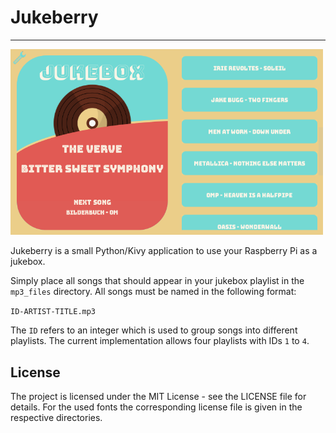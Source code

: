 # Jukeberry
---------------------------
<img src="img/sample/Main.png" alt="Jukeberry-MainMenu" width="500"/>

Jukeberry is a small Python/Kivy application to use your Raspberry Pi as a jukebox.

Simply place all songs that should appear in your jukebox playlist in the `mp3_files` directory. 
All songs must be named in the following format:

`ID-ARTIST-TITLE.mp3`

The `ID` refers to an integer which is used to group songs into different playlists. 
The current implementation allows four playlists with IDs `1` to `4`.

## License
The project is licensed under the MIT License - see the LICENSE file for details.
For the used fonts the corresponding license file is given in the respective directories.
